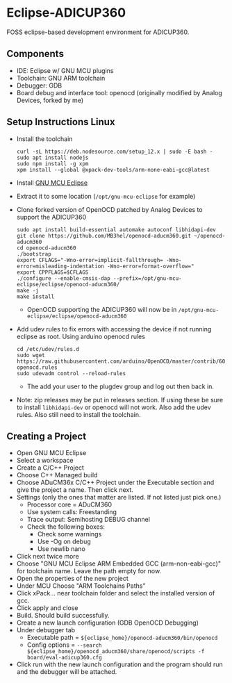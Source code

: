 # Eclipse-ADICUP360

FOSS eclipse-based development environment for ADICUP360.

## Components
- IDE: Eclipse w/ GNU MCU plugins
- Toolchain: GNU ARM toolchain
- Debugger: GDB
- Board debug and interface tool: openocd (originally modified by Analog Devices, forked by me)

## Setup Instructions Linux
- Install the toolchain
    ```
    curl -sL https://deb.nodesource.com/setup_12.x | sudo -E bash -
    sudo apt install nodejs
    sudo npm install -g xpm
    xpm install --global @xpack-dev-tools/arm-none-eabi-gcc@latest
    ```


- Install [GNU MCU Eclipse](https://gnu-mcu-eclipse.github.io/install/)
- Extract it to some location (`/opt/gnu-mcu-eclipse` for example)


- Clone forked version of OpenOCD patched by Analog Devices to support the ADICUP360

    ```
    sudo apt install build-essential automake autoconf libhidapi-dev
    git clone https://github.com/MB3hel/openocd-aducm360.git ~/openocd-aducm360
    cd openocd-aducm360
    ./bootstrap
    export CFLAGS="-Wno-error=implicit-fallthrough= -Wno-error=misleading-indentation -Wno-error=format-overflow="
    export CPPFLAGS=$CFLAGS
    ./configure --enable-cmsis-dap --prefix=/opt/gnu-mcu-eclipse/eclipse/openocd-aducm360/
    make -j
    make install
    ```

    - OpenOCD supporting the ADICUP360 will now be in `/opt/gnu-mcu-eclipse/eclipse/openocd-aducm360`

- Add udev rules to fix errors with accessing the device if not running eclipse as root. Using arduino openocd rules

    ```
    cd /etc/udev/rules.d
    sudo wget https://raw.githubusercontent.com/arduino/OpenOCD/master/contrib/60-openocd.rules
    sudo udevadm control --reload-rules
    ```

    - The add your user to the plugdev group and log out then back in.
    

- Note: zip releases may be put in releases section. If using these be sure to install `libhidapi-dev` or openocd will not work. Also add the udev rules. Also still need to install the toolchain.

## Creating a Project
- Open GNU MCU Eclipse
- Select a workspace
- Create a C/C++ Project
- Choose C++ Managed build
- Choose ADuCM36x C/C++ Project under the Executable section and give the project a name. Then click next.
- Settings (only the ones that matter are listed. If not listed just pick one.)
    - Processor core = ADuCM360
    - Use system calls: Freestanding
    - Trace output: Semihosting DEBUG channel
    - Check the following boxes:
        - Check some warnings
        - Use -Og on debug
        - Use newlib nano
- Click next twice more
- Choose "GNU MCU Eclipse ARM Embedded GCC (arm-non-eabi-gcc)" for toolchain name. Leave the path empty for now.
- Open the properties of the new project
- Under MCU Choose "ARM Toolchains Paths"
- Click xPack... near toolchain folder and select the installed version of gcc.
- Click apply and close
- Build. Should build successfully.
- Create a new launch configuration (GDB OpenOCD Debugging)
- Under debugger tab
    - Executable path = `${eclipse_home}/openocd-aducm360/bin/openocd`
    - Config options = `--search ${eclipse_home}/openocd_aducm360/share/openocd/scripts -f board/eval-adicup360.cfg`
- Click run with the new launch configuration and the program should run and the debugger will be attached.